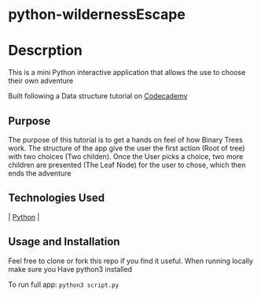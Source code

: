 # python-wildernessEscape

# Descrption
This is a mini Python interactive application that allows the use to choose their own adventure

Built following a Data structure tutorial on [Codecademy](https://blog.bitsrc.io/build-a-login-auth-app-with-mern-stack-part-1-c405048e3669 "codecademy")

## Purpose
The purpose of this tutorial is to get a hands on feel of how Binary Trees work. The structure of the app give the user the first action (Root of tree) with two choices (Two childen). Once the User picks a choice, two more children are presented (The Leaf Node) for the user to chose, which then ends the adventure


## Technologies Used
 | [Python](https://www.python.org/ "Python")  | 

## Usage and Installation
Feel free to clone or fork this repo if you find it useful. 
When running locally make sure you Have python3 installed

To run full app: 
```python3 script.py```
